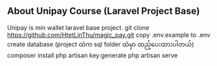 ## About Unipay Course (Laravel Project Base)
Unipay is min wallet laravel base project.
git clone https://github.com/HtetLinThu/magic_pay.git
copy .env.example to .env
create database (project ထဲက sql folder ထဲမှာ ထည့်ပေးထားပါတယ်)
composer install
php artisan key:generate
php artisan serve
